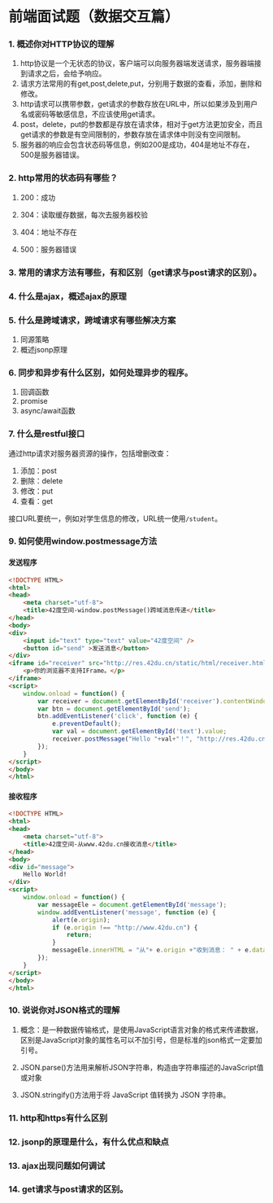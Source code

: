 # 前端面试题（数据交互篇）

### 1. 概述你对HTTP协议的理解

1. http协议是一个无状态的协议，客户端可以向服务器端发送请求，服务器端接到请求之后，会给予响应。
2. 请求方法常用的有get,post,delete,put，分别用于数据的查看，添加，删除和修改。
3. http请求可以携带参数，get请求的参数存放在URL中，所以如果涉及到用户名或密码等敏感信息，不应该使用get请求。
4. post，delete，put的参数都是存放在请求体，相对于get方法更加安全，而且get请求的参数是有空间限制的，参数存放在请求体中则没有空间限制。
5. 服务器的响应会包含状态码等信息，例如200是成功，404是地址不存在，500是服务器错误。

### 2. http常用的状态码有哪些？

1. 200：成功
2. 304：读取缓存数据，每次去服务器校验

3. 404：地址不存在
4. 500：服务器错误

### 3. 常用的请求方法有哪些，有和区别（get请求与post请求的区别）。

### 4. 什么是ajax，概述ajax的原理



### 5. 什么是跨域请求，跨域请求有哪些解决方案

1. 同源策略
2. 概述jsonp原理

### 6. 同步和异步有什么区别，如何处理异步的程序。

1. 回调函数
2. promise
3. async/await函数

### 7. 什么是restful接口

通过http请求对服务器资源的操作，包括增删改查：

1. 添加：post
2. 删除：delete
3. 修改：put
4. 查看：get

接口URL要统一，例如对学生信息的修改，URL统一使用`/student`。

### 9. 如何使用window.postmessage方法

#### 发送程序

```html
<!DOCTYPE HTML>
<html>
<head>
    <meta charset="utf-8">
    <title>42度空间-window.postMessage()跨域消息传递</title>
</head>
<body>
<div>
    <input id="text" type="text" value="42度空间" />
    <button id="send" >发送消息</button>
</div>
<iframe id="receiver" src="http://res.42du.cn/static/html/receiver.html" width="500" height="60">
    <p>你的浏览器不支持IFrame。</p>
</iframe>
<script>
    window.onload = function() {
        var receiver = document.getElementById('receiver').contentWindow;
        var btn = document.getElementById('send');
        btn.addEventListener('click', function (e) {
            e.preventDefault();
            var val = document.getElementById('text').value;
            receiver.postMessage("Hello "+val+"！", "http://res.42du.cn");
        });
    }
</script>
</body>
</html>
```

#### 接收程序

```html
<!DOCTYPE HTML>
<html>
<head>
    <meta charset="utf-8">
    <title>42度空间-从www.42du.cn接收消息</title>
</head>
<body>
<div id="message">
    Hello World!
</div>
<script>
    window.onload = function() {
        var messageEle = document.getElementById('message');
        window.addEventListener('message', function (e) {
            alert(e.origin);
            if (e.origin !== "http://www.42du.cn") {
                return;
            }
            messageEle.innerHTML = "从"+ e.origin +"收到消息： " + e.data;
        });
    }
</script>
</body>
</html>
```

### 10. 说说你对JSON格式的理解

1. 概念：是一种数据传输格式，是使用JavaScript语言对象的格式来传递数据，区别是JavaScript对象的属性名可以不加引号，但是标准的json格式一定要加引号。

2. JSON.parse()方法用来解析JSON字符串，构造由字符串描述的JavaScript值或对象

3. JSON.stringify()方法用于将 JavaScript 值转换为 JSON 字符串。

### 11. http和https有什么区别

### 12. jsonp的原理是什么，有什么优点和缺点

### 13. ajax出现问题如何调试

### 14. get请求与post请求的区别。




